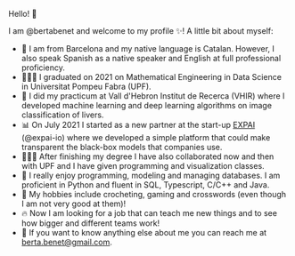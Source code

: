 Hello! 👋

I am @bertabenet and welcome to my profile ✨! A little bit about myself:
- 👅 I am from Barcelona and my native language is Catalan. However, I also speak Spanish as a native speaker and English at full professional proficiency.
- 👩🏻‍🎓 I graduated on 2021 on Mathematical Engineering in Data Science in Universitat Pompeu Fabra (UPF).
- 🧠 I did my practicum at Vall d'Hebron Institut de Recerca (VHIR) where I developed machine learning and deep learning algorithms on image classification of livers.
- 📊 On July 2021 I started as a new partner at the start-up [EXPAI](https://expai.io) (@expai-io) where we developed a simple platform that could make transparent the black-box models that companies use.
- 👩🏻‍🏫 After finishing my degree I have also collaborated now and then with UPF and I have given programming and visualization classes.
- 🤔 I really enjoy programming, modeling and managing databases. I am proficient in Python and fluent in SQL, Typescript, C/C++ and Java.
- 🫧 My hobbies include crocheting, gaming and crosswords (even though I am not very good at them)!
- 🔥 Now I am looking for a job that can teach me new things and to see how bigger and different teams work!
- 💌 If you want to know anything else about me you can reach me at [berta.benet@gmail.com](mailto:berta.benet@gmail.com).
